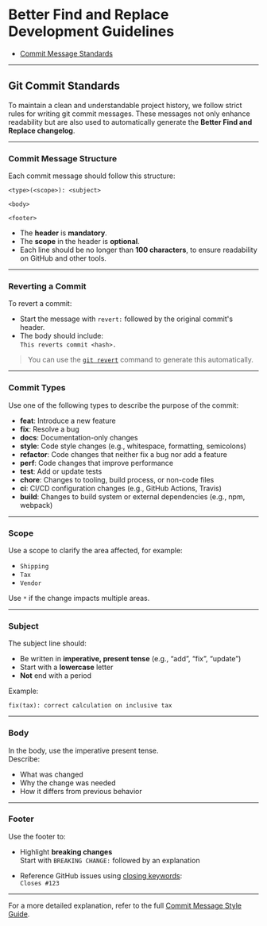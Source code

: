 # Better Find and Replace Development Guidelines

* [Commit Message Standards](#commit-message-standards)

---

## <a name="commit-message-standards"></a> Git Commit Standards

To maintain a clean and understandable project history, we follow strict rules for writing git commit messages. These messages not only enhance readability but are also used to automatically generate the **Better Find and Replace changelog**.

---

### Commit Message Structure

Each commit message should follow this structure:

```
<type>(<scope>): <subject>

<body>

<footer>
```

- The **header** is **mandatory**.
- The **scope** in the header is **optional**.
- Each line should be no longer than **100 characters**, to ensure readability on GitHub and other tools.

---

### Reverting a Commit

To revert a commit:

- Start the message with `revert:` followed by the original commit's header.
- The body should include:  
  `This reverts commit <hash>.`

> You can use the [`git revert`](https://git-scm.com/docs/git-revert) command to generate this automatically.

---

### Commit Types

Use one of the following types to describe the purpose of the commit:

- **feat**: Introduce a new feature
- **fix**: Resolve a bug
- **docs**: Documentation-only changes
- **style**: Code style changes (e.g., whitespace, formatting, semicolons)
- **refactor**: Code changes that neither fix a bug nor add a feature
- **perf**: Code changes that improve performance
- **test**: Add or update tests
- **chore**: Changes to tooling, build process, or non-code files
- **ci**: CI/CD configuration changes (e.g., GitHub Actions, Travis)
- **build**: Changes to build system or external dependencies (e.g., npm, webpack)

---

### Scope

Use a scope to clarify the area affected, for example:

- `Shipping`
- `Tax`
- `Vendor`

Use `*` if the change impacts multiple areas.

---

### Subject

The subject line should:

- Be written in **imperative, present tense** (e.g., “add”, “fix”, “update”)
- Start with a **lowercase** letter
- **Not** end with a period

Example:
```
fix(tax): correct calculation on inclusive tax
```

---

### Body

In the body, use the imperative present tense.  
Describe:

- What was changed
- Why the change was needed
- How it differs from previous behavior

---

### Footer

Use the footer to:

- Highlight **breaking changes**  
  Start with `BREAKING CHANGE:` followed by an explanation

- Reference GitHub issues using [closing keywords](https://help.github.com/articles/closing-issues-using-keywords/):  
  `Closes #123`

---

For a more detailed explanation, refer to the full [Commit Message Style Guide](https://docs.google.com/document/d/1QrDFcIiPjSLDn3EL15IJygNPiHORgU1_OOAqWjiDU5Y/edit#).
